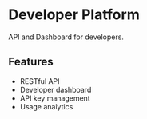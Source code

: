 # Developer Platform

API and Dashboard for developers.

## Features
- RESTful API
- Developer dashboard
- API key management
- Usage analytics